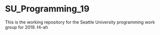 # SU_Programming_19
This is the working repository for the Seattle University programming work group for 2019. Hi-ah